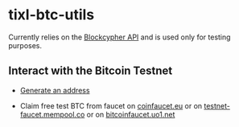 # tixl-btc-utils

Currently relies on the [Blockcypher API](https://www.blockcypher.com/dev/bitcoin/) and is used only for testing purposes. 

## Interact with the Bitcoin Testnet

- [Generate an address](https://bitcoinpaperwallet.com/bitcoinpaperwallet/generate-wallet.html?design=alt-testnet)

- Claim free test BTC from faucet on [coinfaucet.eu](https://coinfaucet.eu/en/btc-testnet/) or on [testnet-faucet.mempool.co](https://testnet-faucet.mempool.co/) or on [bitcoinfaucet.uo1.net](https://bitcoinfaucet.uo1.net/send.php)
